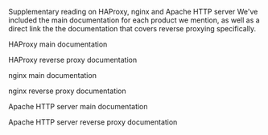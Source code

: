 Supplementary reading on HAProxy, nginx and Apache HTTP server
We've included the main documentation for each product we mention, as well as a direct link the the documentation that covers reverse proxying specifically.

HAProxy main documentation

HAProxy reverse proxy documentation

nginx main documentation

nginx reverse proxy documentation

Apache HTTP server main documentation

Apache HTTP server reverse proxy documentation